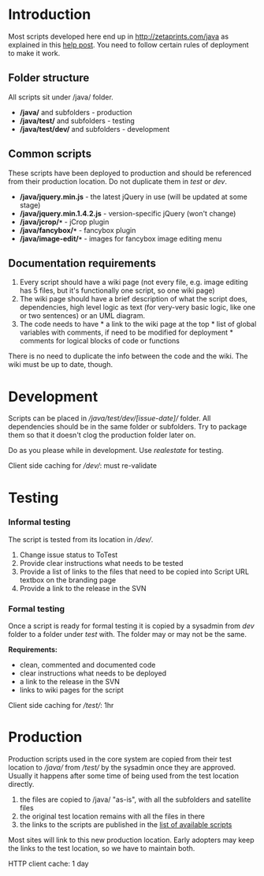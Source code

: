 # Introduction #

Most scripts developed here end up in http://zetaprints.com/java as explained in this [help post](http://www.zetaprints.com/help/list-of-web-to-print-scripts/). You need to follow certain rules of deployment to make it work.

## Folder structure ##
All scripts sit under /java/ folder.

  * **/java/** and subfolders - production
  * **/java/test/** and subfolders - testing
  * **/java/test/dev/** and subfolders - development

## Common scripts ##
These scripts have been deployed to production and should be referenced from their production location. Do not duplicate them in _test_ or _dev_.
  * **/java/jquery.min.js** - the latest jQuery in use (will be updated at some stage)
  * **/java/jquery.min.1.4.2.js** - version-specific jQuery (won't change)
  * **/java/jcrop/`*`** - jCrop plugin
  * **/java/fancybox/`*`** - fancybox plugin
  * **/java/image-edit/`*`** - images for fancybox image editing menu

## Documentation requirements ##

  1. Every script should have a wiki page (not every file, e.g. image editing has 5 files, but it's functionally one script, so one wiki page)
  1. The wiki page should have a brief description of what the script does, dependencies, high level logic as text (for very-very basic logic, like one or two sentences) or an UML diagram.
  1. The code needs to have
    * a link to the wiki page at the top
    * list of global variables with comments, if need to be modified for deployment
    * comments for logical blocks of code or functions

There is no need to duplicate the info between the code and the wiki. The wiki must be up to date, though.

# Development #
Scripts can be placed in _/java/test/dev/[issue-date]/_ folder. All dependencies should be in the same folder or subfolders. Try to package them so that it doesn't clog the production folder later on.

Do as you please while in development. Use _realestate_ for testing.

Client side caching for _/dev/_: must re-validate

# Testing #

### Informal testing ###
The script is tested from its location in _/dev/_.
  1. Change issue status to ToTest
  1. Provide clear instructions what needs to be tested
  1. Provide a list of links to the files that need to be copied into Script URL textbox on the branding page
  1. Provide a link to the release in the SVN

### Formal testing ###

Once a script is ready for formal testing it is copied by a sysadmin from _dev_ folder to a folder under _test_ with. The folder may or may not be the same.

**Requirements:**
  * clean, commented and documented code
  * clear instructions what needs to be deployed
  * a link to the release in the SVN
  * links to wiki pages for the script

Client side caching for _/test/_: 1hr


# Production #

Production scripts used in the core system are copied from their test location to _/java/_ from _/test/_ by the sysadmin once they are approved. Usually it happens after some time of being used from the test location directly.

  1. the files are copied to /java/ "as-is", with all the subfolders and satellite files
  1. the original test location remains with all the files in there
  1. the links to the scripts are published in the [list of available scripts](http://www.zetaprints.com/help/list-of-web-to-print-scripts/)

Most sites will link to this new production location. Early adopters may keep the links to the test location, so we have to maintain both.

HTTP client cache: 1 day